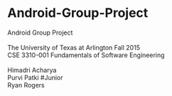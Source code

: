 # Android-Group-Project
Android Group Project
<br>
<br>The University of Texas at Arlington Fall 2015
<br>CSE 3310-001 Fundamentals of Software Engineering
<br>
<br>Himadri Acharya
<br>Purvi Patki #Junior
<br>Ryan Rogers
